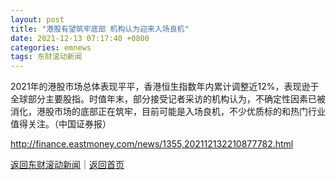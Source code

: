 ```yaml
---
layout: post
title: "港股有望筑牢底部 机构认为迎来入场良机"
date: 2021-12-13 07:17:40 +0800
categories: emnews
tags: 东财滚动新闻
---
```


2021年的港股市场总体表现平平，香港恒生指数年内累计调整近12%，表现逊于全球部分主要股指。时值年末，部分接受记者采访的机构认为，不确定性因素已被消化，港股市场的底部正在筑牢，目前可能是入场良机，不少优质标的和热门行业值得关注。（中国证券报）

<http://finance.eastmoney.com/news/1355,202112132210877782.html>

[返回东财滚动新闻](//finews.withounder.com/emnews/)｜[返回首页](//finews.withounder.com/)
